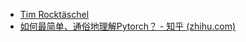 - [Tim Rocktäschel](https://rockt.github.io/2018/04/30/einsum)
- [如何最简单、通俗地理解Pytorch？ - 知乎 (zhihu.com)](https://www.zhihu.com/question/439496333/answer/2347120169)